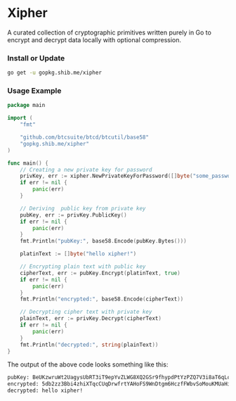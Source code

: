 # Xipher

A curated collection of cryptographic primitives written purely in Go to encrypt and decrypt data locally with optional compression.

### Install or Update
```bash
go get -u gopkg.shib.me/xipher
```

### Usage Example
```go
package main

import (
	"fmt"

	"github.com/btcsuite/btcd/btcutil/base58"
	"gopkg.shib.me/xipher"
)

func main() {
    // Creating a new private key for password
	privKey, err := xipher.NewPrivateKeyForPassword([]byte("some_password"))
	if err != nil {
		panic(err)
	}

    // Deriving  public key from private key
	pubKey, err := privKey.PublicKey()
	if err != nil {
		panic(err)
	}
	fmt.Println("pubKey:", base58.Encode(pubKey.Bytes()))

	platinText := []byte("hello xipher!")

    // Encrypting plain text with public key
	cipherText, err := pubKey.Encrypt(platinText, true)
	if err != nil {
		panic(err)
	}
	fmt.Println("encrypted:", base58.Encode(cipherText))

    // Decrypting cipher text with private key
	plainText, err := privKey.Decrypt(cipherText)
	if err != nil {
		panic(err)
	}
	fmt.Println("decrypted:", string(plainText))
}
```
The output of the above code looks something like this:
```bash
pubKey: BeUKzwruWt2UagysUbRT3iT9epYvZLWG8XQ2GSr9fhypdPtYzPZQ7V3i8aT6qLokdjcAXo
encrypted: 5db2zz3Bbi4zhiXTqcCUqDrwfrtYAHoFS9WnDtgm6HczfFWbvSoMouKMUaHisTbnkcWbck3sCkahc4xvgNtZjFR2KWzZC56MRi2oq4NhxkjnDh8oAFPhGpKpBb17nCq7nCRxXaqeLBumhe6
decrypted: hello xipher!
```